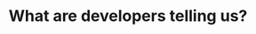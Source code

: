 ---
title: What are developers telling us?
description: Let's talk data! Listen to the Chrome team talk about what we're learning from developer feedback.
hosts:
  - andreban
  - paulkinlan
primary_host:
  - paulkinlan
event_date: 2022-08-16
audio: tbd
tags: twitter-space
permalink: false
---